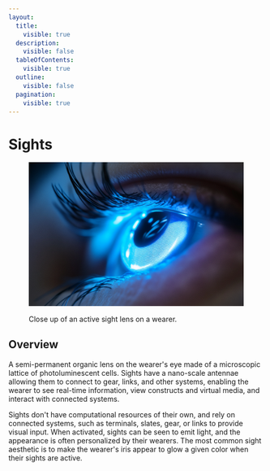 ```yaml
---
layout:
  title:
    visible: true
  description:
    visible: false
  tableOfContents:
    visible: true
  outline:
    visible: false
  pagination:
    visible: true
---
```


# Sights

<figure><img src="../../.gitbook/assets/sights-9834.png" alt=""><figcaption><p>Close up of an active sight lens on a wearer.</p></figcaption></figure>

## Overview

A semi-permanent organic lens on the wearer's eye made of a microscopic lattice of photoluminescent cells. Sights have a nano-scale antennae allowing them to connect to gear, links, and other systems, enabling the wearer to see real-time information, view constructs and virtual media, and interact with connected systems.

Sights don't have computational resources of their own, and rely on connected systems, such as terminals, slates, gear, or links to provide visual input. When activated, sights can be seen to emit light, and the appearance is often personalized by their wearers. The most common sight aesthetic is to make the wearer's iris appear to glow a given color when their sights are active.
